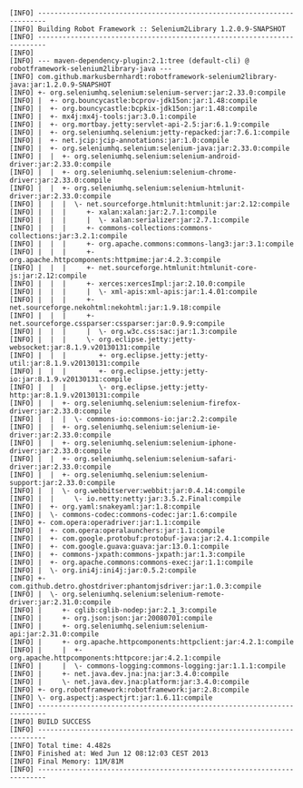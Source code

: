     [INFO] ------------------------------------------------------------------------
    [INFO] Building Robot Framework :: Selenium2Library 1.2.0.9-SNAPSHOT
    [INFO] ------------------------------------------------------------------------
    [INFO]
    [INFO] --- maven-dependency-plugin:2.1:tree (default-cli) @ robotframework-selenium2library-java ---
    [INFO] com.github.markusbernhardt:robotframework-selenium2library-java:jar:1.2.0.9-SNAPSHOT
    [INFO] +- org.seleniumhq.selenium:selenium-server:jar:2.33.0:compile
    [INFO] |  +- org.bouncycastle:bcprov-jdk15on:jar:1.48:compile
    [INFO] |  +- org.bouncycastle:bcpkix-jdk15on:jar:1.48:compile
    [INFO] |  +- mx4j:mx4j-tools:jar:3.0.1:compile
    [INFO] |  +- org.mortbay.jetty:servlet-api-2.5:jar:6.1.9:compile
    [INFO] |  +- org.seleniumhq.selenium:jetty-repacked:jar:7.6.1:compile
    [INFO] |  +- net.jcip:jcip-annotations:jar:1.0:compile
    [INFO] |  +- org.seleniumhq.selenium:selenium-java:jar:2.33.0:compile
    [INFO] |  |  +- org.seleniumhq.selenium:selenium-android-driver:jar:2.33.0:compile
    [INFO] |  |  +- org.seleniumhq.selenium:selenium-chrome-driver:jar:2.33.0:compile
    [INFO] |  |  +- org.seleniumhq.selenium:selenium-htmlunit-driver:jar:2.33.0:compile
    [INFO] |  |  |  \- net.sourceforge.htmlunit:htmlunit:jar:2.12:compile
    [INFO] |  |  |     +- xalan:xalan:jar:2.7.1:compile
    [INFO] |  |  |     |  \- xalan:serializer:jar:2.7.1:compile
    [INFO] |  |  |     +- commons-collections:commons-collections:jar:3.2.1:compile
    [INFO] |  |  |     +- org.apache.commons:commons-lang3:jar:3.1:compile
    [INFO] |  |  |     +- org.apache.httpcomponents:httpmime:jar:4.2.3:compile
    [INFO] |  |  |     +- net.sourceforge.htmlunit:htmlunit-core-js:jar:2.12:compile
    [INFO] |  |  |     +- xerces:xercesImpl:jar:2.10.0:compile
    [INFO] |  |  |     |  \- xml-apis:xml-apis:jar:1.4.01:compile
    [INFO] |  |  |     +- net.sourceforge.nekohtml:nekohtml:jar:1.9.18:compile
    [INFO] |  |  |     +- net.sourceforge.cssparser:cssparser:jar:0.9.9:compile
    [INFO] |  |  |     |  \- org.w3c.css:sac:jar:1.3:compile
    [INFO] |  |  |     \- org.eclipse.jetty:jetty-websocket:jar:8.1.9.v20130131:compile
    [INFO] |  |  |        +- org.eclipse.jetty:jetty-util:jar:8.1.9.v20130131:compile
    [INFO] |  |  |        +- org.eclipse.jetty:jetty-io:jar:8.1.9.v20130131:compile
    [INFO] |  |  |        \- org.eclipse.jetty:jetty-http:jar:8.1.9.v20130131:compile
    [INFO] |  |  +- org.seleniumhq.selenium:selenium-firefox-driver:jar:2.33.0:compile
    [INFO] |  |  |  \- commons-io:commons-io:jar:2.2:compile
    [INFO] |  |  +- org.seleniumhq.selenium:selenium-ie-driver:jar:2.33.0:compile
    [INFO] |  |  +- org.seleniumhq.selenium:selenium-iphone-driver:jar:2.33.0:compile
    [INFO] |  |  +- org.seleniumhq.selenium:selenium-safari-driver:jar:2.33.0:compile
    [INFO] |  |  +- org.seleniumhq.selenium:selenium-support:jar:2.33.0:compile
    [INFO] |  |  \- org.webbitserver:webbit:jar:0.4.14:compile
    [INFO] |  |     \- io.netty:netty:jar:3.5.2.Final:compile
    [INFO] |  +- org.yaml:snakeyaml:jar:1.8:compile
    [INFO] |  \- commons-codec:commons-codec:jar:1.6:compile
    [INFO] +- com.opera:operadriver:jar:1.1:compile
    [INFO] |  +- com.opera:operalaunchers:jar:1.1:compile
    [INFO] |  +- com.google.protobuf:protobuf-java:jar:2.4.1:compile
    [INFO] |  +- com.google.guava:guava:jar:13.0.1:compile
    [INFO] |  +- commons-jxpath:commons-jxpath:jar:1.3:compile
    [INFO] |  +- org.apache.commons:commons-exec:jar:1.1:compile
    [INFO] |  \- org.ini4j:ini4j:jar:0.5.2:compile
    [INFO] +- com.github.detro.ghostdriver:phantomjsdriver:jar:1.0.3:compile
    [INFO] |  \- org.seleniumhq.selenium:selenium-remote-driver:jar:2.31.0:compile
    [INFO] |     +- cglib:cglib-nodep:jar:2.1_3:compile
    [INFO] |     +- org.json:json:jar:20080701:compile
    [INFO] |     +- org.seleniumhq.selenium:selenium-api:jar:2.31.0:compile
    [INFO] |     +- org.apache.httpcomponents:httpclient:jar:4.2.1:compile
    [INFO] |     |  +- org.apache.httpcomponents:httpcore:jar:4.2.1:compile
    [INFO] |     |  \- commons-logging:commons-logging:jar:1.1.1:compile
    [INFO] |     +- net.java.dev.jna:jna:jar:3.4.0:compile
    [INFO] |     \- net.java.dev.jna:platform:jar:3.4.0:compile
    [INFO] +- org.robotframework:robotframework:jar:2.8:compile
    [INFO] \- org.aspectj:aspectjrt:jar:1.6.11:compile
    [INFO] ------------------------------------------------------------------------
    [INFO] BUILD SUCCESS
    [INFO] ------------------------------------------------------------------------
    [INFO] Total time: 4.482s
    [INFO] Finished at: Wed Jun 12 08:12:03 CEST 2013
    [INFO] Final Memory: 11M/81M
    [INFO] ------------------------------------------------------------------------